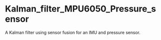 # Kalman_filter_MPU6050_Pressure_sensor
A Kalman filter using sensor fusion for an IMU and pressure sensor.
